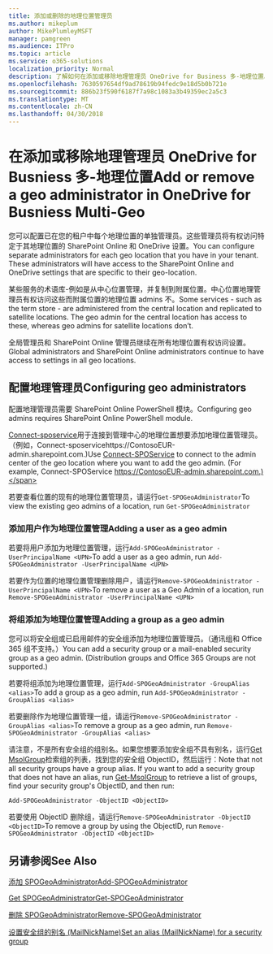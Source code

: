 ```yaml
---
title: 添加或删除的地理位置管理员
ms.author: mikeplum
author: MikePlumleyMSFT
manager: pamgreen
ms.audience: ITPro
ms.topic: article
ms.service: o365-solutions
localization_priority: Normal
description: 了解如何在添加或移除地理管理员 OneDrive for Business 多-地理位置。
ms.openlocfilehash: 7630597654df9ad78619b94fedc9e18d5b0b721e
ms.sourcegitcommit: 886b23f590f6187f7a98c1083a3b49359ec2a5c3
ms.translationtype: MT
ms.contentlocale: zh-CN
ms.lasthandoff: 04/30/2018
---
```

# <a name="add-or-remove-a-geo-administrator-in-onedrive-for-busniess-multi-geo"></a><span data-ttu-id="3edff-103">在添加或移除地理管理员 OneDrive for Busniess 多-地理位置</span><span class="sxs-lookup"><span data-stu-id="3edff-103">Add or remove a geo administrator in OneDrive for Busniess Multi-Geo</span></span>

<span data-ttu-id="3edff-p101">您可以配置已在您的租户中每个地理位置的单独管理员。这些管理员将有权访问特定于其地理位置的 SharePoint Online 和 OneDrive 设置。</span><span class="sxs-lookup"><span data-stu-id="3edff-p101">You can configure separate administrators for each geo location that you have in your tenant. These administrators will have access to the SharePoint Online and OneDrive settings that are specific to their geo-location.</span></span>

<span data-ttu-id="3edff-p102">某些服务的术语库-例如是从中心位置管理，并复制到附属位置。中心位置地理管理员有权访问这些而附属位置的地理位置 admins 不。</span><span class="sxs-lookup"><span data-stu-id="3edff-p102">Some services - such as the term store - are administered from the central location and replicated to satellite locations. The geo admin for the central location has access to these, whereas geo admins for satellite locations don’t.</span></span>

<span data-ttu-id="3edff-108">全局管理员和 SharePoint Online 管理员继续在所有地理位置有权访问设置。</span><span class="sxs-lookup"><span data-stu-id="3edff-108">Global administrators and SharePoint Online administrators continue to have access to settings in all geo locations.</span></span>

## <a name="configuring-geo-administrators"></a><span data-ttu-id="3edff-109">配置地理管理员</span><span class="sxs-lookup"><span data-stu-id="3edff-109">Configuring geo administrators</span></span>

<span data-ttu-id="3edff-110">配置地理管理员需要 SharePoint Online PowerShell 模块。</span><span class="sxs-lookup"><span data-stu-id="3edff-110">Configuring geo admins requires SharePoint Online PowerShell module.</span></span>

<span data-ttu-id="3edff-111">[Connect-sposervice](https://docs.microsoft.com/powershell/module/sharepoint-online/Connect-SPOService)用于连接到管理中心的地理位置想要添加地理位置管理员。（例如，Connect-sposervicehttps://ContosoEUR-admin.sharepoint.com.)</span><span class="sxs-lookup"><span data-stu-id="3edff-111">Use [Connect-SPOService](https://docs.microsoft.com/powershell/module/sharepoint-online/Connect-SPOService) to connect to the admin center of the geo location where you want to add the geo admin. (For example, Connect-SPOService  https://ContosoEUR-admin.sharepoint.com.)</span></span>

<span data-ttu-id="3edff-112">若要查看位置的现有的地理位置管理员，请运行`Get-SPOGeoAdministrator`</span><span class="sxs-lookup"><span data-stu-id="3edff-112">To view the existing geo admins of a location, run `Get-SPOGeoAdministrator`</span></span>

### <a name="adding-a-user-as-a-geo-admin"></a><span data-ttu-id="3edff-113">添加用户作为地理位置管理</span><span class="sxs-lookup"><span data-stu-id="3edff-113">Adding a user as a geo admin</span></span>

<span data-ttu-id="3edff-114">若要将用户添加为地理位置管理，运行`Add-SPOGeoAdministrator -UserPrincipalName <UPN>`</span><span class="sxs-lookup"><span data-stu-id="3edff-114">To add a user as a geo admin, run `Add-SPOGeoAdministrator -UserPrincipalName <UPN>`</span></span>

<span data-ttu-id="3edff-115">若要作为位置的地理位置管理删除用户，请运行`Remove-SPOGeoAdministrator -UserPrincipalName <UPN>`</span><span class="sxs-lookup"><span data-stu-id="3edff-115">To remove a user as a Geo Admin of a location, run  `Remove-SPOGeoAdministrator -UserPrincipalName <UPN>`</span></span>

### <a name="adding-a-group-as-a-geo-admin"></a><span data-ttu-id="3edff-116">将组添加为地理位置管理</span><span class="sxs-lookup"><span data-stu-id="3edff-116">Adding a group as a geo admin</span></span>

<span data-ttu-id="3edff-117">您可以将安全组或已启用邮件的安全组添加为地理位置管理员。（通讯组和 Office 365 组不支持。）</span><span class="sxs-lookup"><span data-stu-id="3edff-117">You can add a security group or a mail-enabled security group as a geo admin. (Distribution groups and Office 365 Groups are not supported.)</span></span>

<span data-ttu-id="3edff-118">若要将组添加为地理位置管理，运行`Add-SPOGeoAdministrator -GroupAlias <alias>`</span><span class="sxs-lookup"><span data-stu-id="3edff-118">To add a group as a geo admin, run `Add-SPOGeoAdministrator -GroupAlias <alias>`</span></span>

<span data-ttu-id="3edff-119">若要删除作为地理位置管理一组，请运行`Remove-SPOGeoAdministrator -GroupAlias <alias>`</span><span class="sxs-lookup"><span data-stu-id="3edff-119">To remove a group as a geo admin, run `Remove-SPOGeoAdministrator -GroupAlias <alias>`</span></span>

<span data-ttu-id="3edff-p103">请注意，不是所有安全组的组别名。如果您想要添加安全组不具有别名，运行[Get MsolGroup](https://docs.microsoft.com/en-us/powershell/module/msonline/get-msolgroup)检索组的列表，找到您的安全组 ObjectID，然后运行：</span><span class="sxs-lookup"><span data-stu-id="3edff-p103">Note that not all security groups have a group alias. If you want to add a security group that does not have an alias, run [Get-MsolGroup](https://docs.microsoft.com/en-us/powershell/module/msonline/get-msolgroup) to retrieve a list of groups, find your security group's ObjectID, and then run:</span></span>

`Add-SPOGeoAdministrator -ObjectID <ObjectID>`

<span data-ttu-id="3edff-122">若要使用 ObjectID 删除组，请运行`Remove-SPOGeoAdministrator -ObjectID <ObjectID>`</span><span class="sxs-lookup"><span data-stu-id="3edff-122">To remove a group by using the ObjectID, run `Remove-SPOGeoAdministrator -ObjectID <ObjectID>`</span></span>

## <a name="see-also"></a><span data-ttu-id="3edff-123">另请参阅</span><span class="sxs-lookup"><span data-stu-id="3edff-123">See Also</span></span>

[<span data-ttu-id="3edff-124">添加 SPOGeoAdministrator</span><span class="sxs-lookup"><span data-stu-id="3edff-124">Add-SPOGeoAdministrator</span></span>](https://docs.microsoft.com/powershell/module/sharepoint-online/add-spogeoadministrator)

[<span data-ttu-id="3edff-125">Get SPOGeoAdministrator</span><span class="sxs-lookup"><span data-stu-id="3edff-125">Get-SPOGeoAdministrator</span></span>](https://docs.microsoft.com/powershell/module/sharepoint-online/get-spogeoadministrator)

[<span data-ttu-id="3edff-126">删除 SPOGeoAdministrator</span><span class="sxs-lookup"><span data-stu-id="3edff-126">Remove-SPOGeoAdministrator</span></span>](https://docs.microsoft.com/powershell/module/sharepoint-online/remove-spogeoadministrator)

[<span data-ttu-id="3edff-127">设置安全组的别名 (MailNickName)</span><span class="sxs-lookup"><span data-stu-id="3edff-127">Set an alias (MailNickName) for a security group</span></span>](https://docs.microsoft.com/en-us/powershell/module/azuread/set-azureadgroup)